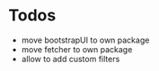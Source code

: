 # Todos

- move bootstrapUI to own package
- move fetcher to own package
- allow to add custom filters
